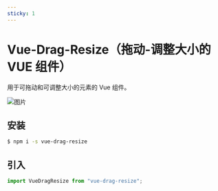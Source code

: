 ```yaml
---
sticky: 1
---
```


# Vue-Drag-Resize（拖动-调整大小的 VUE 组件）

用于可拖动和可调整大小的元素的 Vue 组件。

![图片](https://camo.githubusercontent.com/421ef09fe01c73361889d8f4b4855d9b5bd72c74d067ddf5beed29318714c2b0/687474703a2f2f6f647576616e73747564696f2e636f6d2f7664722e676966)

## 安装

```sh
$ npm i -s vue-drag-resize

```

## 引入

```js
import VueDragResize from "vue-drag-resize";
```
